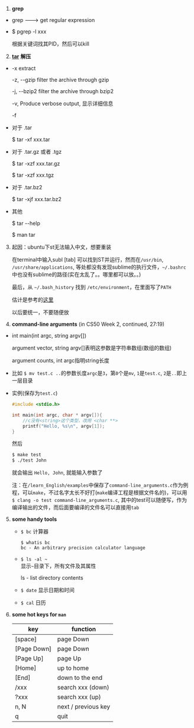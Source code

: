 1. **grep**

 * grep ---> get regular expression

 * $ pgrep -l xxx

    根据关键词找其PID，然后可以kill


2. **[tar](http://www.jb51.net/LINUXjishu/43356.h)** **解压**

 *  -x extract

    -z, --gzip      filter the archive through gzip

    -j, --bzip2     filter the archive through bzip2

    -v,				Produce verbose output, 显示详细信息

    -f
    
 * 对于 .tar

    $ tar -xf xxx.tar
    
 * 对于 .tar.gz 或者 .tgz

    $ tar -xzf xxx.tar.gz
    
    $ tar -xzf xxx.tgz
    
 * 对于 .tar.bz2

    $ tar -xjf xxx.tar.bz2
    
 * 其他

    $ tar --help
    
    $ man tar


3. 起因：ubuntu下st无法输入中文，想要重装

    在terminal中输入subl [tab] 可以找到ST并运行，然而在`/usr/bin`, `/usr/share/applications`, 等处都没有发现sublime的执行文件，`~/.bashrc`中也没有sublime的路径(实在太乱了。。哪里都可以放。。)
    
    最后，从 `~/.bash_history` 找到 `/etc/environment`，在里面写了`PATH`

    估计是参考的[这里](http://www.2cto.com/os/201304/204819.html)

    以后要统一，不要随便放
    
4. **command-line arguments** (in CS50 Week 2, continued, 27:19)

 *  int main(int argc, string argv[])

    argument vector, string argv[]表明这参数是字符串数组(数组的数组)

    argument counts, int argc指明string长度
    
 *  比如 `$ mv test.c ..`的参数长度`argc`是`3`，第`0`个是`mv`, `1`是`test.c`, `2`是`..`即上一层目录 

 *  实例(保存为`test.c`)
    
    ```c
    #include <stdio.h>
    
    int main(int argc, char * argv[]){
    	//c没有<string>这个类型，改用 <char **>
    	printf("Hello, %s\n", argv[1]);
    }
    ```
    
    然后
    
    ```sh
    $ make test
    $ ./test John
    ```
    就会输出 `Hello, John`, 就能输入参数了
    
    注：在`/learn_English/examples`中保存了`command-line_arguments.c`作为例程，可以`make`，不过名字太长不好打(`make`编译工程是根据文件名的)，可以用`$ clang -o test command-line_arguments.c`, 其中的test可以随便写，作为编译输出的文件，而后面要编译的文件名可以直接用`tab`
      
5. **some handy tools**

	* `$ bc` 计算器

		`$ whatis bc`  
		`bc - An arbitrary precision calculator language`
	
	* `$ ls -al ~`  	
		显示`~`目录下，所有文件及其属性
	
		ls - list directory contents

	* `$ date`	显示日期和时间
	
	* `$ cal`	日历


6. **some hot keys for `man`**

	key   			| function  				|
	----  			| ---		 				|
	[space] 		| page Down 				|
	[Page Down] 	| page Down 				|
	[Page Up] 	| page Up 				|
	[Home] 		| up to home 				|
	[End] 			| down to the end 		|
	/xxx 			| search xxx (down) 	|
	?xxx 			| search xxx (up) 		|
	n, N 			| next / previous key	|
	q    			| quit 					|